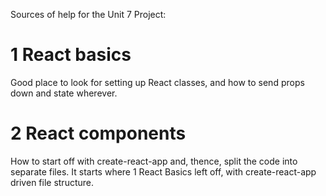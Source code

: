 Sources of help for the Unit 7 Project:

1 React basics
==============
Good place to look for setting up React classes, and how to send props
down and state wherever.

2 React components
==================
How to start off with create-react-app and, thence, split the code into
separate files. It starts where 1 React Basics left off, with create-react-app
driven file structure.

